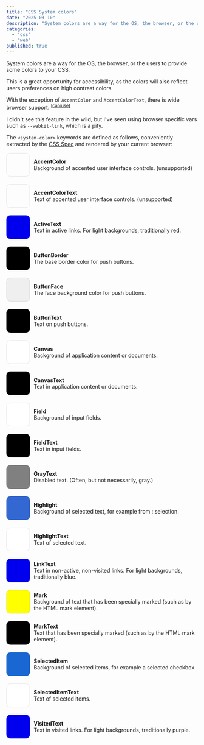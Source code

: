 ```yaml
---
title: "CSS System colors"
date: "2025-03-10"
description: "System colors are a way for the OS, the browser, or the users to provide some colors to your CSS. This is a great opportunity for accessibility, as the colors will also reflect users preferences on high contrast colors."
categories:
  - "css"
  - "web"
published: true
---
```


System colors are a way for the OS, the browser, or the users to provide some
colors to your CSS.

This is a great opportunity for accessibility, as the colors will also reflect
users preferences on high contrast colors.

With the exception of `AccentColor` and `AccentColorText`, there is wide
browser support. <sup>[[caniuse](https://caniuse.com/?search=system-colors)]</sup>

I didn't see this feature in the wild, but I've seen using browser specific
vars such as `--webkit-link`, which is a pity.

The `<system-color>` keywords are defined as follows, conveniently extracted by
the [CSS Spec](https://drafts.csswg.org/css-color/#css-system-colors) and
rendered by your current browser:

<div style="display: flex; flex-direction: column; gap: 20px; margin-top: 15px">
  <div style="display: flex; flex-direction: row; align-items: center; gap: 10px">
    <div style="height:60px; aspect-ratio: 1; border-radius: 10px; background: AccentColor; border: 1px solid rgba(0,0,0,.1)"></div>
    <div style="display: flex; flex-direction: column;">
      <strong>AccentColor</strong>
      <span>Background of accented user interface controls. (unsupported)</span>
    </div>
  </div>

  <div style="display: flex; flex-direction: row; align-items: center; gap: 10px">
    <div style="height:60px; aspect-ratio: 1; border-radius: 10px; background: AccentColorText; border: 1px solid rgba(0,0,0,.1)"></div>
    <div style="display: flex; flex-direction: column;">
      <strong>AccentColorText</strong>
      <span>Text of accented user interface controls. (unsupported)</span>
    </div>
  </div>

  <div style="display: flex; flex-direction: row; align-items: center; gap: 10px">
    <div style="height:60px; aspect-ratio: 1; border-radius: 10px; background: ActiveText; border: 1px solid rgba(0,0,0,.1)"></div>
    <div style="display: flex; flex-direction: column;">
      <strong>ActiveText</strong>
      <span>Text in active links. For light backgrounds, traditionally red.</span>
    </div>
  </div>

  <div style="display: flex; flex-direction: row; align-items: center; gap: 10px">
    <div style="height:60px; aspect-ratio: 1; border-radius: 10px; background: ButtonBorder; border: 1px solid rgba(0,0,0,.1)"></div>
    <div style="display: flex; flex-direction: column;">
      <strong>ButtonBorder</strong>
      <span>The base border color for push buttons.</span>
    </div>
  </div>

  <div style="display: flex; flex-direction: row; align-items: center; gap: 10px">
    <div style="height:60px; aspect-ratio: 1; border-radius: 10px; background: ButtonFace; border: 1px solid rgba(0,0,0,.1)"></div>
    <div style="display: flex; flex-direction: column;">
      <strong>ButtonFace</strong>
      <span>The face background color for push buttons.</span>
    </div>
  </div>

  <div style="display: flex; flex-direction: row; align-items: center; gap: 10px">
    <div style="height:60px; aspect-ratio: 1; border-radius: 10px; background: ButtonText; border: 1px solid rgba(0,0,0,.1)"></div>
    <div style="display: flex; flex-direction: column;">
      <strong>ButtonText</strong>
      <span>Text on push buttons.</span>
    </div>
  </div>

  <div style="display: flex; flex-direction: row; align-items: center; gap: 10px">
    <div style="height:60px; aspect-ratio: 1; border-radius: 10px; background: Canvas; border: 1px solid rgba(0,0,0,.1)"></div>
    <div style="display: flex; flex-direction: column;">
      <strong>Canvas</strong>
      <span>Background of application content or documents.</span>
    </div>
  </div>

  <div style="display: flex; flex-direction: row; align-items: center; gap: 10px">
    <div style="height:60px; aspect-ratio: 1; border-radius: 10px; background: CanvasText; border: 1px solid rgba(0,0,0,.1)"></div>
    <div style="display: flex; flex-direction: column;">
      <strong>CanvasText</strong>
      <span>Text in application content or documents.</span>
    </div>
  </div>

  <div style="display: flex; flex-direction: row; align-items: center; gap: 10px">
    <div style="height:60px; aspect-ratio: 1; border-radius: 10px; background: Field; border: 1px solid rgba(0,0,0,.1)"></div>
    <div style="display: flex; flex-direction: column;">
      <strong>Field</strong>
      <span>Background of input fields.</span>
    </div>
  </div>

  <div style="display: flex; flex-direction: row; align-items: center; gap: 10px">
    <div style="height:60px; aspect-ratio: 1; border-radius: 10px; background: FieldText; border: 1px solid rgba(0,0,0,.1)"></div>
    <div style="display: flex; flex-direction: column;">
      <strong>FieldText</strong>
      <span>Text in input fields.</span>
    </div>
  </div>

  <div style="display: flex; flex-direction: row; align-items: center; gap: 10px">
    <div style="height:60px; aspect-ratio: 1; border-radius: 10px; background: GrayText; border: 1px solid rgba(0,0,0,.1)"></div>
    <div style="display: flex; flex-direction: column;">
      <strong>GrayText</strong>
      <span>Disabled text. (Often, but not necessarily, gray.)</span>
    </div>
  </div>

  <div style="display: flex; flex-direction: row; align-items: center; gap: 10px">
    <div style="height:60px; aspect-ratio: 1; border-radius: 10px; background: Highlight; border: 1px solid rgba(0,0,0,.1)"></div>
    <div style="display: flex; flex-direction: column;">
      <strong>Highlight</strong>
      <span>Background of selected text, for example from ::selection.</span>
    </div>
  </div>

  <div style="display: flex; flex-direction: row; align-items: center; gap: 10px">
    <div style="height:60px; aspect-ratio: 1; border-radius: 10px; background: HighlightText; border: 1px solid rgba(0,0,0,.1)"></div>
    <div style="display: flex; flex-direction: column;">
      <strong>HighlightText</strong>
      <span>Text of selected text.</span>
    </div>
  </div>

  <div style="display: flex; flex-direction: row; align-items: center; gap: 10px">
    <div style="height:60px; aspect-ratio: 1; border-radius: 10px; background: LinkText; border: 1px solid rgba(0,0,0,.1)"></div>
    <div style="display: flex; flex-direction: column;">
      <strong>LinkText</strong>
      <span>Text in non-active, non-visited links. For light backgrounds, traditionally blue.</span>
    </div>
  </div>

  <div style="display: flex; flex-direction: row; align-items: center; gap: 10px">
    <div style="height:60px; aspect-ratio: 1; border-radius: 10px; background: Mark; border: 1px solid rgba(0,0,0,.1)"></div>
    <div style="display: flex; flex-direction: column;">
      <strong>Mark</strong>
      <span>Background of text that has been specially marked (such as by the HTML mark element).</span>
    </div>
  </div>

  <div style="display: flex; flex-direction: row; align-items: center; gap: 10px">
    <div style="height:60px; aspect-ratio: 1; border-radius: 10px; background: MarkText; border: 1px solid rgba(0,0,0,.1)"></div>
    <div style="display: flex; flex-direction: column;">
      <strong>MarkText</strong>
      <span>Text that has been specially marked (such as by the HTML mark element).</span>
    </div>
  </div>

  <div style="display: flex; flex-direction: row; align-items: center; gap: 10px">
    <div style="height:60px; aspect-ratio: 1; border-radius: 10px; background: SelectedItem; border: 1px solid rgba(0,0,0,.1)"></div>
    <div style="display: flex; flex-direction: column;">
      <strong>SelectedItem</strong>
      <span>Background of selected items, for example a selected checkbox.</span>
    </div>
  </div>

  <div style="display: flex; flex-direction: row; align-items: center; gap: 10px">
    <div style="height:60px; aspect-ratio: 1; border-radius: 10px; background: SelectedItemText; border: 1px solid rgba(0,0,0,.1)"></div>
    <div style="display: flex; flex-direction: column;">
      <strong>SelectedItemText</strong>
      <span>Text of selected items.</span>
    </div>
  </div>

  <div style="display: flex; flex-direction: row; align-items: center; gap: 10px">
    <div style="height:60px; aspect-ratio: 1; border-radius: 10px; background: VisitedText; border: 1px solid rgba(0,0,0,.1)"></div>
    <div style="display: flex; flex-direction: column;">
      <strong>VisitedText</strong>
      <span>Text in visited links. For light backgrounds, traditionally purple.</span>
    </div>
  </div>
</div>
